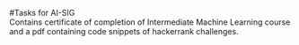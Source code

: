 #Tasks for AI-SIG<br />
Contains certificate of completion of Intermediate Machine Learning course and a pdf containing code snippets of hackerrank challenges.
